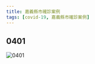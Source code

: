 ```yaml
---
title: 嘉義縣市確診案例
tags: [covid-19, 嘉義縣市確診案例]
---
```


## 0401
![0401](https://extws.cyhg.gov.tw/Download.ashx?u=LzAwMS9VcGxvYWQvMTQ2Mi9ja2ZpbGUvMTA5YTljYzMtYzEzZS00MzdiLWJhYmUtOGUzMDcyMmVmOTkzQDEwMjR4NzY4LmpwZw%3d%3d&n=MTExMDQwMV%2fotrPot6Ff5YWs5biDLmpwZw%3d%3d&Icon=.jpg)